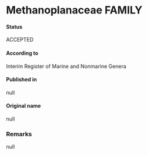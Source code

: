 # Methanoplanaceae FAMILY

#### Status
ACCEPTED

#### According to
Interim Register of Marine and Nonmarine Genera

#### Published in
null

#### Original name
null

### Remarks
null